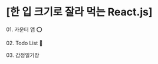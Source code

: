 # [한 입 크기로  잘라 먹는 React.js]

<div>
  <p> 01. 카운터 앱 ⭕ </p>
  <p> 02. Todo List 🚧 </p>
  <p> 03. 감정일기장  </p>
</div>
